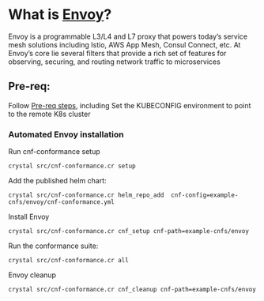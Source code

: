 # What is [Envoy](https://www.envoyproxy.io/)?

Envoy is a programmable L3/L4 and L7 proxy that powers today’s service mesh
solutions including Istio, AWS App Mesh, Consul Connect, etc. At Envoy’s core
lie several filters that provide a rich set of features for observing, securing,
and routing network traffic to microservices

## Pre-req:

Follow [Pre-req steps](https://github.com/cncf/cnf-testsuite/blob/main/INSTALL.md#prerequisites), including
Set the KUBECONFIG environment to point to the remote K8s cluster

### Automated Envoy installation

Run cnf-conformance setup

```
crystal src/cnf-conformance.cr setup
```

Add the published helm chart:

```
crystal src/cnf-conformance.cr helm_repo_add  cnf-config=example-cnfs/envoy/cnf-conformance.yml
```

Install Envoy

```
crystal src/cnf-conformance.cr cnf_setup cnf-path=example-cnfs/envoy
```

Run the conformance suite:

```
crystal src/cnf-conformance.cr all
```

Envoy cleanup

```
crystal src/cnf-conformance.cr cnf_cleanup cnf-path=example-cnfs/envoy
```
